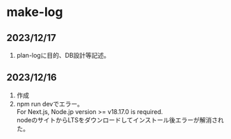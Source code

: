 # make-log

## 2023/12/17

1. plan-logに目的、DB設計等記述。

## 2023/12/16

1. 作成
2. npm run devでエラー。  
   For Next.js, Node.jp version >= v18.17.0 is required.  
   nodeのサイトからLTSをダウンロードしてインストール後エラーが解消された。
